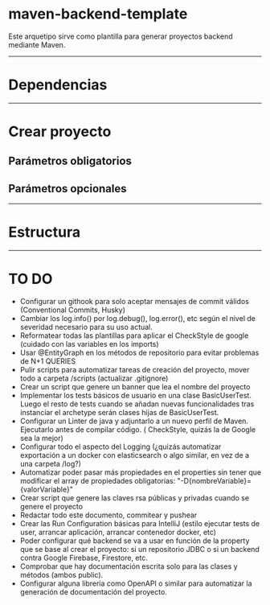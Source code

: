 # maven-backend-template

Este arquetipo sirve como plantilla para generar proyectos backend mediante Maven.

---

# Dependencias

---

# Crear proyecto

## Parámetros obligatorios

## Parámetros opcionales

---

# Estructura

---

# TO DO

<!--
Checklists
- [ ] Pending
- [x] Done
-->

- Configurar un githook para solo aceptar mensajes de commit válidos (Conventional Commits, Husky)
- Cambiar los log.info() por log.debug(), log.error(), etc según el nivel de severidad necesario
  para su uso actual.
- Reformatear todas las plantillas para aplicar el CheckStyle de google (cuidado con las variables
  en los imports)
- Usar @EntityGraph en los métodos de repositorio para evitar problemas de N+1 QUERIES
- Pulir scripts para automatizar tareas de creación del proyecto, mover todo a carpeta /scripts (actualizar .gitignore)
- Crear un script que genere un banner que lea el nombre del proyecto
- Implementar los tests básicos de usuario en una clase BasicUserTest. Luego el resto de tests cuando se añadan nuevas
  funcionalidades tras instanciar el archetype serán clases hijas de BasicUserTest.
- Configurar un Linter de java y adjuntarlo a un nuevo perfil de Maven. Ejecutarlo antes de compilar código. (
  CheckStyle, quizás la de Google sea la mejor)
- Configurar todo el aspecto del Logging (¿quizás automatizar exportación a un docker con elasticsearch o algo similar,
  en vez de a una carpeta /log?)
- Automatizar poder pasar más propiedades en el properties sin tener que modificar el array de propiedades
  obligatorias: "-D{nombreVariable}={valorVariable}"
- Crear script que genere las claves rsa públicas y privadas cuando se genere el proyecto
- Redactar todo este documento, commitear y pushear
- Crear las Run Configuration básicas para IntelliJ (estilo ejecutar tests de user, arrancar aplicación, arrancar
  contenedor docker, etc)
- Poder configurar qué backend se va a usar en función de la property que se base al crear el proyecto: si un
  repositorio JDBC o si un backend contra Google Firebase, Firestore, etc.
- Comprobar que hay documentación escrita solo para las clases y métodos (ambos public).
- Configurar alguna libreria como OpenAPI o similar para automatizar la generación de documentación
  del proyecto.